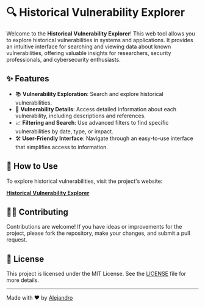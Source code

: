 # 🔍 Historical Vulnerability Explorer

Welcome to the **Historical Vulnerability Explorer**! This web tool allows you to explore historical vulnerabilities in systems and applications. It provides an intuitive interface for searching and viewing data about known vulnerabilities, offering valuable insights for researchers, security professionals, and cybersecurity enthusiasts.

## ✨ Features

- 📚 **Vulnerability Exploration**: Search and explore historical vulnerabilities.
- 🔎 **Vulnerability Details**: Access detailed information about each vulnerability, including descriptions and references.
- 📈 **Filtering and Search**: Use advanced filters to find specific vulnerabilities by date, type, or impact.
- 🛠️ **User-Friendly Interface**: Navigate through an easy-to-use interface that simplifies access to information.

## 🚀 How to Use

To explore historical vulnerabilities, visit the project's website:

[**Historical Vulnerability Explorer**](https://apatoma.github.io/explorador-de-vulnerabilidades-historicas/)


## 🧑‍💻 Contributing

Contributions are welcome! If you have ideas or improvements for the project, please fork the repository, make your changes, and submit a pull request.

## 📄 License

This project is licensed under the MIT License. See the [LICENSE](LICENSE) file for more details.

---

Made with ❤️ by [Alejandro](https://github.com/Apatoma)
